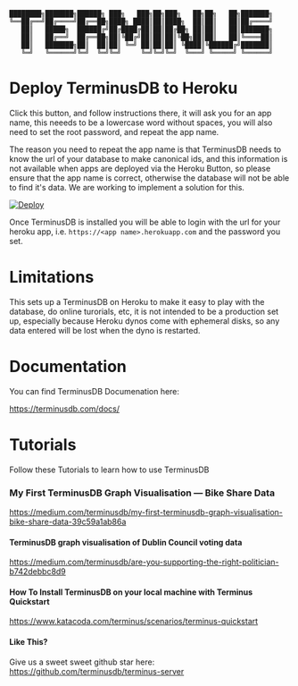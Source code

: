 ```
████████╗███████╗██████╗ ███╗   ███╗██╗███╗   ██╗██╗   ██╗███████╗
╚══██╔══╝██╔════╝██╔══██╗████╗ ████║██║████╗  ██║██║   ██║██╔════╝
   ██║   █████╗  ██████╔╝██╔████╔██║██║██╔██╗ ██║██║   ██║███████╗
   ██║   ██╔══╝  ██╔══██╗██║╚██╔╝██║██║██║╚██╗██║██║   ██║╚════██║
   ██║   ███████╗██║  ██║██║ ╚═╝ ██║██║██║ ╚████║╚██████╔╝███████║
   ╚═╝   ╚══════╝╚═╝  ╚═╝╚═╝     ╚═╝╚═╝╚═╝  ╚═══╝ ╚═════╝ ╚══════╝
```

# Deploy TerminusDB to Heroku

Click this button, and follow instructions there, it will ask you for an app
name, this neeeds to be a lowercase word without spaces, you will also need to
set the root password, and repeat the app name.

The reason you need to repeat the app name is that TerminusDB needs to know the
url of your database to make canonical ids, and this information is not
available when apps are deployed via the Heroku Button, so please ensure that
the app name is correct, otherwise the database will not be able to find it's
data. We are working to implement a solution for this.


[![Deploy](https://www.herokucdn.com/deploy/button.svg)](https://heroku.com/deploy)

Once TerminusDB is installed you will be able to login with the url for your
heroku app, i.e. ```https://<app name>.herokuapp.com``` and the password you
set.

# Limitations

This sets up a TerminusDB on Heroku to make it easy to play with the database,
do online turorials, etc, it is not intended to be a production set up,
especially because Heroku dynos come with ephemeral disks, so any data entered
will be lost when the dyno is restarted.

# Documentation

You can find TerminusDB Documenation here:

https://terminusdb.com/docs/

# Tutorials

Follow these Tutorials to learn how to use TerminusDB

### My First TerminusDB Graph Visualisation — Bike Share Data
https://medium.com/terminusdb/my-first-terminusdb-graph-visualisation-bike-share-data-39c59a1ab86a

#### TerminusDB graph visualisation of Dublin Council voting data 
https://medium.com/terminusdb/are-you-supporting-the-right-politician-b742debbc8d9


#### How To Install TerminusDB on your local machine with Terminus Quickstart

https://www.katacoda.com/terminus/scenarios/terminus-quickstart

#### Like This?

Give us a sweet sweet github star here:
https://github.com/terminusdb/terminus-server
